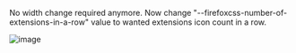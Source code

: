 No width change required anymore. Now change "--firefoxcss-number-of-extensions-in-a-row" value to wanted extensions icon count in a row.

![image](https://user-images.githubusercontent.com/61329159/227771809-3ca21265-a414-440d-88c1-58f4d0379625.png)
